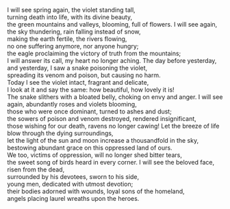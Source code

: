I will see spring again, the violet standing tall,  
turning death into life, with its divine beauty,  
the green mountains and valleys, blooming, full of flowers.
I will see again, the sky thundering, rain falling instead of snow,  
making the earth fertile, the rivers flowing,  
no one suffering anymore, nor anyone hungry;  
the eagle proclaiming the victory of truth from the mountains;  
I will answer its call, my heart no longer aching.
The day before yesterday, and yesterday, I saw a snake poisoning the violet,  
spreading its venom and poison, but causing no harm.  
Today I see the violet intact, fragrant and delicate,  
I look at it and say the same: how beautiful, how lovely it is!  
The snake slithers with a bloated belly, choking on envy and anger.
I will see again, abundantly roses and violets blooming,  
those who were once dominant, turned to ashes and dust;  
the sowers of poison and venom destroyed, rendered insignificant,  
those wishing for our death, ravens no longer cawing!
Let the breeze of life blow through the dying surroundings,  
let the light of the sun and moon increase a thousandfold in the sky,  
bestowing abundant grace on this oppressed land of ours.  
We too, victims of oppression, will no longer shed bitter tears,  
the sweet song of birds heard in every corner.
I will see the beloved face, risen from the dead,  
surrounded by his devotees, sworn to his side,  
young men, dedicated with utmost devotion;  
their bodies adorned with wounds, loyal sons of the homeland,  
angels placing laurel wreaths upon the heroes.